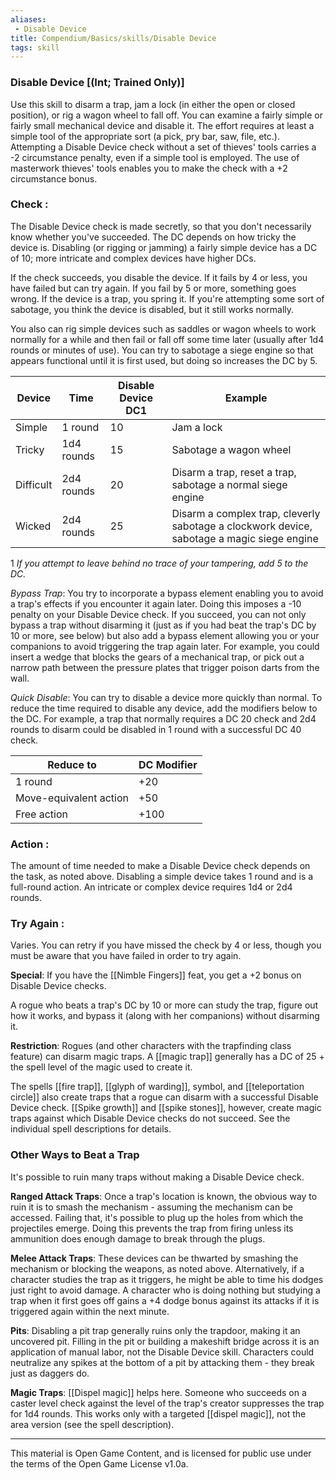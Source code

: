 ```yaml
---
aliases:
 - Disable Device
title: Compendium/Basics/skills/Disable Device
tags: skill
---
```

### Disable Device [(Int; Trained Only)]
Use this skill to disarm a trap, jam a lock (in either the open or closed position), or rig a wagon wheel to fall off. You can examine a fairly simple or fairly small mechanical device and disable it. The effort requires at least a simple tool of the appropriate sort (a pick, pry bar, saw, file, etc.). Attempting a Disable Device check without a set of thieves' tools carries a -2 circumstance penalty, even if a simple tool is employed. The use of masterwork thieves' tools enables you to make the check with a +2 circumstance bonus.

### Check : 
The Disable Device check is made secretly, so that you don't necessarily know whether you've succeeded. The DC depends on how tricky the device is. Disabling (or rigging or jamming) a fairly simple device has a DC of 10; more intricate and complex devices have higher DCs.

If the check succeeds, you disable the device. If it fails by 4 or less, you have failed but can try again. If you fail by 5 or more, something goes wrong. If the device is a trap, you spring it. If you're attempting some sort of sabotage, you think the device is disabled, but it still works normally.

You also can rig simple devices such as saddles or wagon wheels to work normally for a while and then fail or fall off some time later (usually after 1d4 rounds or minutes of use). You can try to sabotage a siege engine so that appears functional until it is first used, but doing so increases the DC by 5.

|Device|Time|Disable Device DC1|Example|
|---|---|---|---|
|Simple|1 round|10|Jam a lock|
|Tricky|1d4 rounds|15|Sabotage a wagon wheel|
|Difficult|2d4 rounds|20|Disarm a trap, reset a trap, sabotage a normal siege engine|
|Wicked|2d4 rounds|25|Disarm a complex trap, cleverly sabotage a clockwork device, sabotage a magic siege engine|

1 _If you attempt to leave behind no trace of your tampering, add 5 to the DC._

_Bypass Trap_: You try to incorporate a bypass element enabling you to avoid a trap's effects if you encounter it again later. Doing this imposes a -10 penalty on your Disable Device check. If you succeed, you can not only bypass a trap without disarming it (just as if you had beat the trap's DC by 10 or more, see below) but also add a bypass element allowing you or your companions to avoid triggering the trap again later. For example, you could insert a wedge that blocks the gears of a mechanical trap, or pick out a narrow path between the pressure plates that trigger poison darts from the wall.

_Quick Disable_: You can try to disable a device more quickly than normal. To reduce the time required to disable any device, add the modifiers below to the DC. For example, a trap that normally requires a DC 20 check and 2d4 rounds to disarm could be disabled in 1 round with a successful DC 40 check.

|Reduce to|DC Modifier|
|---|---|
|1 round|+20|
|Move-equivalent action|+50|
|Free action|+100|

### Action : 
The amount of time needed to make a Disable Device check depends on the task, as noted above. Disabling a simple device takes 1 round and is a full-round action. An intricate or complex device requires 1d4 or 2d4 rounds.

### Try Again : 
Varies. You can retry if you have missed the check by 4 or less, though you must be aware that you have failed in order to try again.

**Special**: If you have the [[Nimble Fingers]] feat, you get a +2 bonus on Disable Device checks.

A rogue who beats a trap's DC by 10 or more can study the trap, figure out how it works, and bypass it (along with her companions) without disarming it.

**Restriction**: Rogues (and other characters with the trapfinding class feature) can disarm magic traps. A [[magic trap]] generally has a DC of 25 + the spell level of the magic used to create it.

The spells [[fire trap]], [[glyph of warding]], symbol, and [[teleportation circle]] also create traps that a rogue can disarm with a successful Disable Device check. [[Spike growth]] and [[spike stones]], however, create magic traps against which Disable Device checks do not succeed. See the individual spell descriptions for details.

### Other Ways to Beat a Trap

It's possible to ruin many traps without making a Disable Device check.

**Ranged Attack Traps**: Once a trap's location is known, the obvious way to ruin it is to smash the mechanism - assuming the mechanism can be accessed. Failing that, it's possible to plug up the holes from which the projectiles emerge. Doing this prevents the trap from firing unless its ammunition does enough damage to break through the plugs.

**Melee Attack Traps**: These devices can be thwarted by smashing the mechanism or blocking the weapons, as noted above. Alternatively, if a character studies the trap as it triggers, he might be able to time his dodges just right to avoid damage. A character who is doing nothing but studying a trap when it first goes off gains a +4 dodge bonus against its attacks if it is triggered again within the next minute.

**Pits**: Disabling a pit trap generally ruins only the trapdoor, making it an uncovered pit. Filling in the pit or building a makeshift bridge across it is an application of manual labor, not the Disable Device skill. Characters could neutralize any spikes at the bottom of a pit by attacking them - they break just as daggers do.

**Magic Traps**: [[Dispel magic]] helps here. Someone who succeeds on a caster level check against the level of the trap's creator suppresses the trap for 1d4 rounds. This works only with a targeted [[dispel magic]], not the area version (see the spell description).

---

This material is Open Game Content, and is licensed for public use under the terms of the Open Game License v1.0a.
